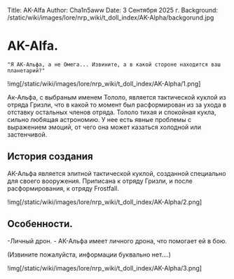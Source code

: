 Title: AK-Alfa
Author: Cha1n5aww
Date: 3 Сентября 2025 г.
Background: /static/wiki/images/lore/nrp_wiki/t_doll_index/AK-Alpha/backgorund.jpg

# AK-Alfa.
```
"Я АК-Альфа, а не Омега... Извините, а в какой стороне находится ваш планетарий?"
```

!img[/static/wiki/images/lore/nrp_wiki/t_doll_index/AK-Alpha/1.png]

Ак-Альфа, с выбраным именем Тололо, является тактической куклой из отряда Гризли, что в какой то момент был расформирован из за ухода в отставку остальных членов отряда. Тололо тихая и спокойная кукла, сильно любящая астрономию. У нее есть явные проблемы с выражением эмоций, от чего она может казаться холодной или застенчивой.

## История создания
АК-Альфа является элитной тактической куклой, созданной специально для своего вооружения. Приписана к отряду Гризли, и после расформирования, к отряду Frostfall.

!img[/static/wiki/images/lore/nrp_wiki/t_doll_index/AK-Alpha/2.png]

## Особенности.
-Личный дрон. - АК-Альфа имеет личного дрона, что помогает ей в бою.

(Извините пожалуйста, информации буквально нет....)

!img[/static/wiki/images/lore/nrp_wiki/t_doll_index/AK-Alpha/3.png]
